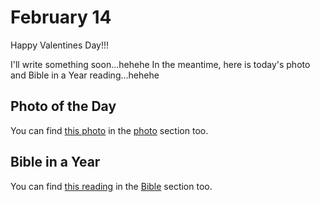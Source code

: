 # February 14

Happy Valentines Day!!!

I'll write something soon...hehehe In the meantime, here is today's photo and Bible in a Year reading...hehehe

## Photo of the Day

<!--@include: @/photos/photo-a-day/2025/02/14.md{3,}-->

You can find [this photo](/photos/photo-a-day/2025/02/14) in the [photo](/photos/) section too.

## Bible in a Year

<!--@include: @/bible/plans/bible-in-a-year/02/14.md{3,}-->

You can find [this reading](/bible/plans/bible-in-a-year/02/14) in the [Bible](/bible/) section too.
